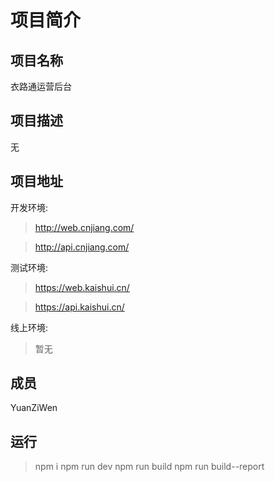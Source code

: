 # 项目简介

## 项目名称

衣路通运营后台

## 项目描述

无

## 项目地址

开发环境:
> http://web.cnjiang.com/

> http://api.cnjiang.com/

测试环境:
> https://web.kaishui.cn/

> https://api.kaishui.cn/

线上环境:
> 暂无

## 成员

YuanZiWen

## 运行

> npm i
> npm run dev
> npm run build
> npm run build--report
